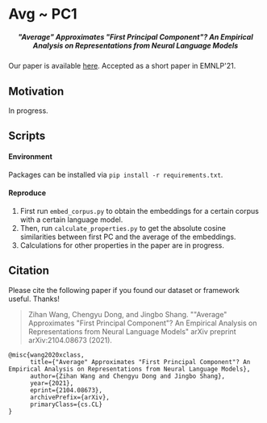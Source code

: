 # Avg ~ PC1
<h5 align="center">"Average" Approximates "First Principal Component"? An Empirical Analysis on Representations from Neural Language Models</h5>

Our paper is available [here](https://arxiv.org/abs/2104.08673). Accepted as a short paper in EMNLP'21.
## Motivation

In progress.

## Scripts
#### Environment
Packages can be installed via `pip install -r requirements.txt`.

#### Reproduce
1. First run `embed_corpus.py` to obtain the embeddings for a certain corpus with a certain language model.
2. Then, run `calculate_properties.py` to get the absolute cosine similarities between first PC and the average of the embeddings.
3. Calculations for other properties in the paper are in progress.

## Citation
Please cite the following paper if you found our dataset or framework useful. Thanks!

>Zihan Wang, Chengyu Dong, and Jingbo Shang. ""Average" Approximates "First Principal Component"? An Empirical Analysis on Representations from Neural Language Models" arXiv preprint arXiv:2104.08673 (2021).

```
@misc{wang2020xclass,
      title={"Average" Approximates "First Principal Component"? An Empirical Analysis on Representations from Neural Language Models}, 
      author={Zihan Wang and Chengyu Dong and Jingbo Shang},
      year={2021},
      eprint={2104.08673},
      archivePrefix={arXiv},
      primaryClass={cs.CL}
}
```
